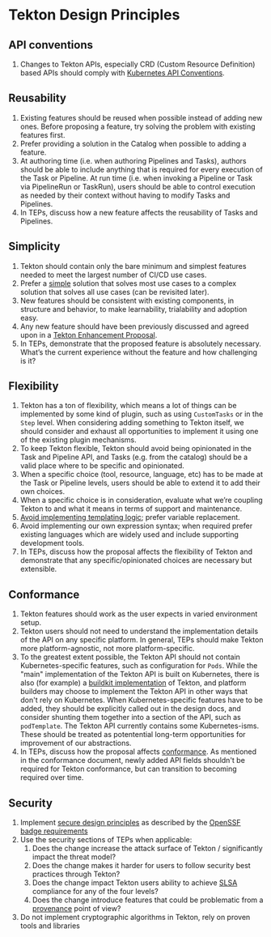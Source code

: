 # Tekton Design Principles

## API conventions
1. Changes to Tekton APIs, especially CRD (Custom Resource Definition) based APIs should comply with
   [Kubernetes API Conventions](https://github.com/kubernetes/community/blob/master/contributors/devel/sig-architecture/api-conventions.md#api-conventions).

## Reusability
1. Existing features should be reused when possible instead of adding new ones. Before proposing a feature, try solving the problem with existing features first.
1. Prefer providing a solution in the Catalog when possible to adding a feature.
1. At authoring time (i.e. when authoring Pipelines and Tasks), authors should be able to include anything that is required for every execution of the Task or Pipeline. At run time (i.e. when invoking a Pipeline or Task via  PipelineRun or TaskRun), users should be able to control execution as needed by their context without having to modify Tasks and Pipelines. 
1. In TEPs, discuss how a new feature affects the reusability of Tasks and Pipelines.

## Simplicity 
1. Tekton should contain only the bare minimum and simplest features needed to meet the largest number of CI/CD use cases.
1. Prefer a [simple](https://www.infoq.com/presentations/Simple-Made-Easy/) solution that solves most use cases to a complex solution that solves all use cases (can be revisited later).
1. New features should be consistent with existing components, in structure and behavior, to make learnability, trialability and adoption easy.
1. Any new feature should have been previously discussed and agreed upon in a [Tekton Enhancement Proposal](https://github.com/tektoncd/community/tree/main/teps). 
1. In TEPs, demonstrate that the proposed feature is absolutely necessary. What’s the current experience without the feature and how challenging is it?

## Flexibility
1. Tekton has a ton of flexibility, which means a lot of things can be implemented by some kind of plugin, such as using `CustomTasks` or in the `Step` level. When considering adding something to Tekton itself, we should consider and exhaust all opportunities to implement it using one of the existing plugin mechanisms.
1. To keep Tekton flexible, Tekton should avoid being opinionated in the Task and Pipeline API, and Tasks (e.g. from the catalog) should be a valid place where to be specific and opinionated.
1. When a specific choice (tool, resource, language, etc) has to be made at the Task or Pipeline levels, users should be able to extend it to add their own choices.
1. When a specific choice is in consideration, evaluate what we’re coupling Tekton to and what it means in terms of support and maintenance.
1. [Avoid implementing templating logic](https://docs.google.com/document/d/1h_3vSApIsuiwGkrqSiegi4NVaYG4oVzBquGAhIN6qGM/edit#heading=h.6kxvcvm7rs3r); prefer variable replacement.
1. Avoid implementing our own expression syntax; when required prefer existing languages which are widely used and include supporting development tools.
1. In TEPs, discuss how the proposal affects the flexibility of Tekton and demonstrate that any specific/opinionated choices are necessary but extensible. 

## Conformance
1. Tekton features should work as the user expects in varied environment setup.
1. Tekton users should not need to understand the implementation details of the API on any specific platform.
In general, TEPs should make Tekton more platform-agnostic, not more platform-specific. 
1. To the greatest extent possible, the Tekton API should not contain Kubernetes-specific features, such as configuration for `Pods`.
While the "main" implementation of the Tekton API is built on Kubernetes, there is also (for example) a [buildkit implementation](https://github.com/vdemeester/buildkit-tekton)
of Tekton, and platform builders may choose to implement the Tekton API in other ways that don't rely on Kubernetes.
When Kubernetes-specific features have to be added, they should be explicitly called out in the design docs, and consider shunting them together into a section of the API, such as `podTemplate`.
The Tekton API currently contains some Kubernetes-isms. These should be treated as potentential long-term opportunities for improvement of our abstractions.
1. In TEPs, discuss how the proposal affects [conformance](https://github.com/tektoncd/community/blob/main/teps/0012-api-spec.md).
As mentioned in the conformance document, newly added API fields shouldn't be required for Tekton conformance, but can
transition to becoming required over time.

## Security

1. Implement [secure design principles][openssf-secure-design] as described by the [OpenSSF badge requirements][openssf-secure-design]
1. Use the security sections of TEPs when applicable:
   1. Does the change increase the attack surface of Tekton / significantly impact the threat model?
   1. Does the change makes it harder for users to follow security best practices through Tekton?
   1. Does the change impact Tekton users ability to achieve [SLSA][slsa-requirements] compliance for any of the four levels?
   1. Does the change introduce features that could be problematic from a [provenance][slsa-provenance] point of view?
1. Do not implement cryptographic algorithms in Tekton, rely on proven tools and libraries

[openssf-secure-design]: https://github.com/coreinfrastructure/best-practices-badge/blob/main/doc/other.md#implement_secure_design
[slsa-requirements]: https://slsa.dev/spec/v0.1/requirements 
[slsa-provenance]: https://slsa.dev/provenance/v0.2
